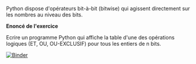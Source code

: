 Python dispose d'opérateurs bit-à-bit (bitwise) qui agissent directement sur les nombres au niveau des bits.


**Enoncé de l'exercice**

Ecrire un programme Python qui affiche la table d'une des opérations logiques (ET, OU, OU-EXCLUSIF) pour tous les entiers de n bits.

[![Binder](https://mybinder.org/badge_logo.svg)](https://mybinder.org/v2/gh/WebGE/jupiter_bitwise.git/master)
